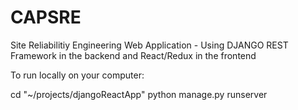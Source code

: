 # CAPSRE

Site Reliabilitiy Engineering Web Application - Using DJANGO REST Framework in the backend and React/Redux in the frontend 

To run locally on your computer:

cd "~/projects/djangoReactApp"
python manage.py runserver

